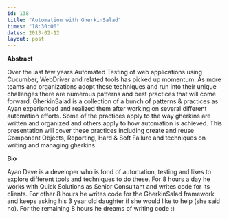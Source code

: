 ```yaml
---
id: 138
title: "Automation with GherkinSalad"
times: "18:30:00"
dates: 2013-02-12
layout: post
---
```

 **Abstract**

Over the last few years Automated Testing of web applications using Cucumber, WebDriver and related tools has picked up momentum. As more teams and organizations adopt these techniques and run into their unique challenges there are numerous patterns and best practices that will come forward. GherkinSalad is a collection of a bunch of patterns & practices as Ayan experienced and realized them after working on several different automation efforts. Some of the practices apply to the way gherkins are written and organized and others apply to how automation is achieved. This presentation will cover these practices including create and reuse Component Objects, Reporting, Hard & Soft Failure and techniques on writing and managing gherkins.  

**Bio**

Ayan Dave is a developer who is fond of automation, testing and likes to explore different tools and techniques to do these. For 8 hours a day he works with Quick Solutions as Senior Consultant and writes code for its clients. For other 8 hours he writes code for the GherkinSalad framework and keeps asking his 3 year old daughter if she would like to help (she said no). For the remaining 8 hours he dreams of writing code :)

